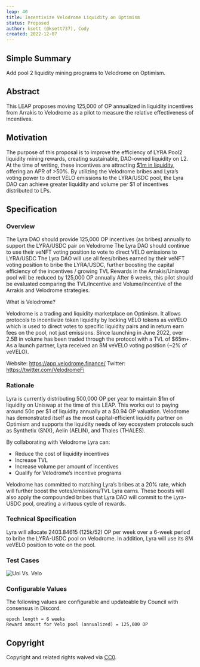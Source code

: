 ```yaml
---
leap: 40
title: Incentivize Velodrome Liquidity on Optimism
status: Proposed
author: ksett (@ksett737), Cody
created: 2022-12-07
---
```


<!--You can leave these HTML comments in your merged LEAP and delete the visible duplicate text guides, they will not appear and may be helpful to refer to if you edit it again. This is the suggested template for new LEAPs. Note that a LEAP number will be assigned by an editor. When opening a pull request to submit your LEAP, please use an abbreviated title in the filename, `leap-draft_title_abbrev.md`. The title should be 44 characters or less.-->

## Simple Summary
<!--"If you can't explain it simply, you don't understand it well enough." Simply describe the outcome the proposed changes intends to achieve. This should be non-technical and accessible to a casual community member.-->

Add pool 2 liquidity mining programs to Velodrome on Optimism.


## Abstract
<!--A short (~200 word) description of the proposed change, the abstract should clearly describe the proposed change. This is what *will* be done if the LEAP is implemented, not *why* it should be done or *how* it will be done. If the LEAP proposes deploying a new contract, write, "we propose to deploy a new contract that will do x".-->

This LEAP proposes moving 125,000 of OP annualized in liquidity incentives from Arrakis to Velodrome as a pilot to measure the relative effectiveness of incentives.

## Motivation
<!--This is the problem statement. This is the *why* of the LEAP. It should clearly explain *why* the current state of the protocol is inadequate.  It is critical that you explain *why* the change is needed, if the LEAP proposes changing how something is calculated, you must address *why* the current calculation is innaccurate or wrong. This is not the place to describe how the LEAP will address the issue!-->
The purpose of this proposal is to improve the efficiency of LYRA Pool2 liquidity mining rewards, creating sustainable, DAO-owned liquidity on L2. At the time of writing, these incentives are attracting [$1m in liquidity](https://info.uniswap.org/#/optimism/tokens/0x50c5725949a6f0c72e6c4a641f24049a917db0cb), offering an APR of >50%. By utilizing the Velodrome bribes and Lyra’s voting power to direct VELO emissions to the LYRA/USDC pool, the Lyra DAO can achieve greater liquidity and volume per $1 of incentives distributed to LPs. 

## Specification
<!--The specification should describe the syntax and semantics of any new feature, there are five sections
1. Overview
2. Rationale
3. Technical Specification
4. Test Cases
5. Configurable Values
-->

### Overview
<!--This is a high level overview of *how* the LEAP will solve the problem. The overview should clearly describe how the new feature will be implemented.-->
The Lyra DAO should provide 125,000 OP incentives (as bribes) annually to support the LYRA/USDC pair on Velodrome
The Lyra DAO should continue to use their veNFT voting position to vote to direct VELO emissions to LYRA/USDC
The Lyra DAO will use all fees/bribes earned by their veNFT voting position to bribe the LYRA/USDC, further boosting the capital efficiency of the incentives / growing TVL
Rewards in the Arrakis/Uniswap pool will be reduced by 125,000 OP annually
After 6 weeks, this pilot should be evaluated comparing the TVL/Incentive and Volume/Incentive of the Arrakis and Velodrome strategies.

What is Velodrome?

Velodrome is a trading and liquidity marketplace on Optimism. It allows protocols to incentivize token liquidity by locking VELO tokens as veVELO which is used to direct votes to specific liquidity pairs and in return earn fees on the pool, not just emissions. Since launching in June 2022, over 2.5B in volume has been traded through the protocol with a TVL of $65m+. As a launch partner, Lyra received an 8M veVELO voting position (~2% of veVELO).

Website: https://app.velodrome.finance/
Twitter: https://twitter.com/VelodromeFi


### Rationale
<!--This is where you explain the reasoning behind how you propose to solve the problem. Why did you propose to implement the change in this way, what were the considerations and trade-offs. The rationale fleshes out what motivated the design and why particular design decisions were made. It should describe alternate designs that were considered and related work. The rationale may also provide evidence of consensus within the community, and should discuss important objections or concerns raised during discussion.-->
Lyra is currently distributing 500,000 OP per year to maintain $1m of liquidity on Uniswap at the time of this LEAP. This works out to paying around 50c per $1 of liquidity annually at a $0.94 OP valuation. Velodrome has demonstrated itself as the most capital-efficient liquidity partner on Optimism and supports the liquidity needs of key ecosystem protocols such as Synthetix (SNX), Aelin (AELIN), and Thales (THALES). 

By collaborating with Velodrome Lyra can:
- Reduce the cost of liquidity incentives
- Increase TVL 
- Increase volume per amount of incentives
- Qualify for Velodrome’s incentive programs

Velodrome has committed to matching Lyra’s bribes at a 20% rate, which will further boost the votes/emissions/TVL Lyra earns. These boosts will also apply the compounded bribes that Lyra DAO will commit to the Lyra-USDC pool, creating a virtuous cycle of rewards.



### Technical Specification
<!--The technical specification should outline the public API of the changes proposed. That is, changes to any of the interfaces Lyra currently exposes or the creations of new ones.-->
Lyra will allocate 2403.84615 (125k/52) OP per week over a 6-week period to bribe the LYRA-USDC pool on Velodrome. In addition, Lyra will use its 8M veVELO position to vote on the pool. 


### Test Cases
<!--Test cases for an implementation are mandatory for LEAPs but can be included with the implementation..-->
![Uni Vs. Velo](https://user-images.githubusercontent.com/88052534/206236376-925733d3-9b26-4457-b9e4-4236e5ab5124.png)

### Configurable Values
<!--Please list all values configurable under this implementation.-->
The following values are configurable and updateable by Council with consensus in Discord. 
```
epoch length = 6 weeks
Reward amount for Velo pool (annualized) = 125,000 OP 

```

## Copyright
Copyright and related rights waived via [CC0](https://creativecommons.org/publicdomain/zero/1.0/).
